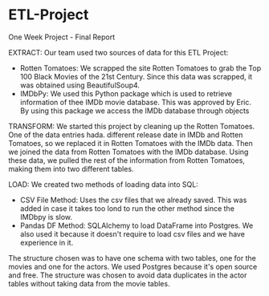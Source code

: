# ETL-Project
One Week Project - Final Report


EXTRACT: 
Our team used two sources of data for this ETL Project:
  - Rotten Tomatoes: We scrapped the site Rotten Tomatoes to grab the Top 100 Black Movies of the 21st Century. Since this data was scrapped, it was obtained using BeautifulSoup4.
  - IMDbPy: We used this Python package which is used to retrieve information of thee IMDb movie database. This was approved by Eric. By using this package we access the IMDb database through objects


TRANSFORM: 
We started this project by cleaning up the Rotten Tomatoes. One of the data entries hada. different release date in IMDb and Rotten Tomatoes, so we replaced it in Rotten Tomatoes with the IMDb data. Then we joined the data from Rotten Tomatoes with the IMDb database. Using these data, we pulled the rest of the information from Rotten Tomatoes, making them into two different tables.


LOAD: 
We created two methods of loading data into SQL:  
- CSV File Method: Uses the csv files that we already saved. This was added in case it takes too lond to run the other method since the IMDbpy is slow.
- Pandas DF Method: SQLAlchemy to load DataFrame into Postgres. We also used it because it doesn't require to load csv files and we have experience in it. 

The structure chosen was to have one schema with two tables, one for the movies and one for the actors. 
We used Postgres because it's open source and free. The structure was chosen to avoid data duplicates in the actor tables without taking data from the movie tables. 
